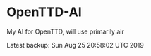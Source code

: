 # OpenTTD-AI
My AI for OpenTTD, will use primarily air

Latest backup: Sun Aug 25 20:58:02 UTC 2019
